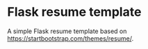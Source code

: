 # Flask resume template

A simple Flask resume template based on <https://startbootstrap.com/themes/resume/>.
